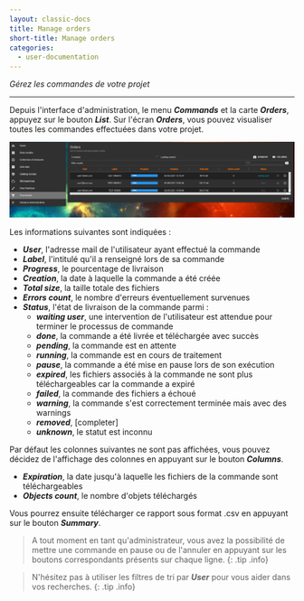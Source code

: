 ```yaml
---
layout: classic-docs
title: Manage orders
short-title: Manage orders
categories:
  - user-documentation
---
```


<i>Gérez les commandes de votre projet</i>

*****************

Depuis l'interface d'administration, le menu ***Commands*** et la carte ***Orders***, appuyez sur le bouton ***List***.
Sur l'écran ***Orders***, vous pouvez visualiser toutes les commandes effectuées dans votre projet. 

<div align="center">
  <img src="/assets/images/user-documentation/8-order-data/order/order-list.png" alt="order list" width="800"> 
</div>

Les informations suivantes sont indiquées :
- ***User***, l'adresse mail de l'utilisateur ayant effectué la commande
- ***Label***, l'intitulé qu'il a renseigné lors de sa commande
- ***Progress***, le pourcentage de livraison 
- ***Creation***, la date à laquelle la commande a été créée
- ***Total size***, la taille totale des fichiers 
- ***Errors count***, le nombre d'erreurs éventuellement survenues
- ***Status***, l'état de livraison de la commande parmi :
  - ***waiting user***, une intervention de l'utilisateur est attendue pour terminer le processus de commande
  - ***done***, la commande a été livrée et téléchargée avec succès
  - ***pending***, la commande est en attente
  - ***running***, la commande est en cours de traitement
  - ***pause***, la commande a été mise en pause lors de son exécution
  - ***expired***, les fichiers associés à la commande ne sont plus téléchargeables car la commande a expiré
  - ***failed***, la commande des fichiers a échoué
  - ***warning***, la commande s'est correctement terminée mais avec des warnings
  - ***removed***, [completer]
  - ***unknown***, le statut est inconnu

Par défaut les colonnes suivantes ne sont pas affichées, vous pouvez décidez de l'affichage des colonnes en appuyant sur le bouton ***Columns***.
- ***Expiration***, la date jusqu'à laquelle les fichiers de la commande sont téléchargeables
- ***Objects count***, le nombre d'objets téléchargés


Vous pourrez ensuite télécharger ce rapport sous format .csv en appuyant sur le bouton ***Summary***.

> A tout moment en tant qu'administrateur, vous avez la possibilité de mettre une commande en pause ou de l'annuler en appuyant sur les boutons correspondants présents sur chaque ligne.
{: .tip .info}

> N'hésitez pas à utiliser les filtres de tri par ***User*** pour vous aider dans vos recherches. 
{: .tip .info}